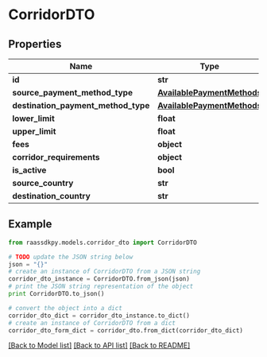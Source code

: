 # CorridorDTO


## Properties
Name | Type | Description | Notes
------------ | ------------- | ------------- | -------------
**id** | **str** |  | 
**source_payment_method_type** | [**AvailablePaymentMethods**](AvailablePaymentMethods.md) |  | 
**destination_payment_method_type** | [**AvailablePaymentMethods**](AvailablePaymentMethods.md) |  | 
**lower_limit** | **float** |  | 
**upper_limit** | **float** |  | 
**fees** | **object** |  | 
**corridor_requirements** | **object** |  | 
**is_active** | **bool** |  | 
**source_country** | **str** |  | 
**destination_country** | **str** |  | 

## Example

```python
from raassdkpy.models.corridor_dto import CorridorDTO

# TODO update the JSON string below
json = "{}"
# create an instance of CorridorDTO from a JSON string
corridor_dto_instance = CorridorDTO.from_json(json)
# print the JSON string representation of the object
print CorridorDTO.to_json()

# convert the object into a dict
corridor_dto_dict = corridor_dto_instance.to_dict()
# create an instance of CorridorDTO from a dict
corridor_dto_form_dict = corridor_dto.from_dict(corridor_dto_dict)
```
[[Back to Model list]](../README.md#documentation-for-models) [[Back to API list]](../README.md#documentation-for-api-endpoints) [[Back to README]](../README.md)


